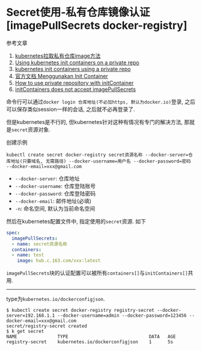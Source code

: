 # Secret使用-私有仓库镜像认证[imagePullSecrets docker-registry]

参考文章

1. [kubernetes拉取私有仓库image方法](https://blog.csdn.net/kozazyh/article/details/79427119)
2. [Using kubernetes init containers on a private repo](https://stackoverflow.com/questions/42462244/using-kubernetes-init-containers-on-a-private-repo)
3. [kubernetes init containers using a private repo](https://stackoverflow.com/questions/42422892/kubernetes-init-containers-using-a-private-repo)
4. [官方文档 Menggunakan Init Container](https://kubernetes.io/id/docs/concepts/workloads/pods/init-containers/#menggunakan-init-container)
5. [How to use private repository with initContainer](https://stackoverflow.com/questions/53185465/how-to-use-private-repository-with-initcontainer)
6. [initContainers does not accept imagePullSecrets](https://github.com/kubernetes/kubernetes/issues/70732)

命令行可以通过`docker login 仓库地址(不必加https, 默认为docker.io)`登录, 之后可以保存类似session一样的会话, 之后就不必再登录了.

但是kubernetes是不行的, 但kubernetes针对这种有情况有专门的解决方法, 那就是`secret`资源对象.

创建示例

```
kubectl create secret docker-registry secret资源名称 --docker-server=仓库地址(只要域名, 无需路径) --docker-username=用户名 --docker-password=密码 --docker-email=xxx@gmail.com
```

- `--docker-server`: 仓库地址
- `--docker-username`: 仓库登陆账号
- `--docker-password`: 仓库登陆密码
- `--docker-email`: 邮件地址(必填)
- `-n`: 命名空间, 默认为当前命名空间

然后在kubernetes配置文件中, 指定使用的`secret`资源. 如下

```yaml
spec:
  imagePullSecrets:
  - name: secret资源名称
  containers:
  - name: test
    image: hub.c.163.com/xxx:latest
```

`imagePullSecrets`块的认证配置可以被所有`containers[]`与`initContainers[]`共用.

------

type为`kubernetes.io/dockerconfigjson`.

```log
$ kubectl create secret docker-registry registry-secret --docker-server=192.168.1.1 --docker-username=admin --docker-password=123456 --docker-email=xxx@gmail.com
secret/registry-secret created
$ k get secret
NAME               TYPE                              DATA   AGE
registry-secret    kubernetes.io/dockerconfigjson    1      5s
```

